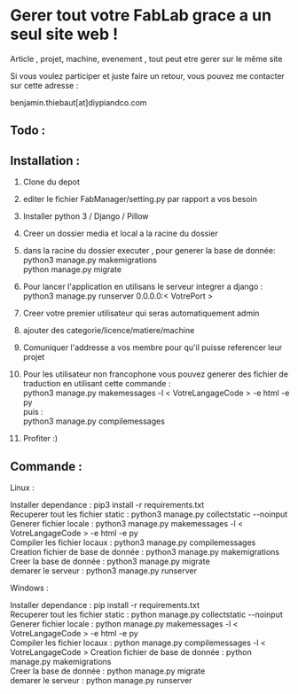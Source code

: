 ﻿Gerer tout votre FabLab grace a un seul site web !
==================================================
Article , projet, machine, evenement , tout peut etre gerer sur le même site

Si vous voulez participer et juste faire un retour, vous pouvez me contacter sur cette adresse :

benjamin.thiebaut[at]diypiandco.com


Todo :
------


Installation :
--------------

 1. Clone du depot
 2. editer le fichier FabManager/setting.py par rapport a vos besoin
 3. Installer python 3 / Django / Pillow 
 4. Creer un dossier media et local a la racine du dossier
 5. dans la racine du dossier executer , pour generer la base de donnée:
 python3 manage.py makemigrations  
 python manage.py migrate  
 6. Pour lancer l'application en utilisans le serveur integrer a django :
	 python3 manage.py runserver 0.0.0.0:< VotrePort >
	 
 7. Creer votre premier utilisateur qui seras automatiquement admin  
 8. ajouter des categorie/licence/matiere/machine  
 9. Comuniquer l'addresse a vos membre pour qu'il puisse referencer leur projet  
 10. Pour les utilisateur non francophone vous pouvez generer des fichier de traduction en utilisant cette commande :  
        python3 manage.py makemessages -l < VotreLangageCode > -e html -e py  
    puis :  
        python3 manage.py compilemessages  
11. Profiter :)

Commande :
----------
Linux :

Installer dependance :                  pip3 install -r requirements.txt  
Recuperer tout les fichier static :     python3 manage.py collectstatic --noinput  
Generer fichier locale :                python3 manage.py makemessages -l < VotreLangageCode > -e html -e py  
Compiler les fichier locaux :           python3 manage.py compilemessages  
Creation fichier de base de donnée :    python3 manage.py makemigrations  
Creer la base de donnée :               python3 manage.py migrate  
demarer le serveur :                    python3 manage.py runserver  

Windows :

Installer dependance :                  pip install -r requirements.txt  
Recuperer tout les fichier static :     python manage.py collectstatic --noinput  
Generer fichier locale :                python manage.py makemessages -l < VotreLangageCode > -e html -e py  
Compiler les fichier locaux :           python manage.py compilemessages  -l < VotreLangageCode >
Creation fichier de base de donnée :    python manage.py makemigrations  
Creer la base de donnée :               python manage.py migrate  
demarer le serveur :                    python manage.py runserver  


